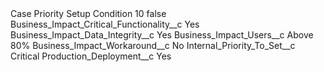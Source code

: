 <?xml version="1.0" encoding="UTF-8"?>
<CustomMetadata xmlns="http://soap.sforce.com/2006/04/metadata" xmlns:xsi="http://www.w3.org/2001/XMLSchema-instance" xmlns:xsd="http://www.w3.org/2001/XMLSchema">
    <label>Case Priority Setup Condition 10</label>
    <protected>false</protected>
    <values>
        <field>Business_Impact_Critical_Functionality__c</field>
        <value xsi:type="xsd:string">Yes</value>
    </values>
    <values>
        <field>Business_Impact_Data_Integrity__c</field>
        <value xsi:type="xsd:string">Yes</value>
    </values>
    <values>
        <field>Business_Impact_Users__c</field>
        <value xsi:type="xsd:string">Above 80%</value>
    </values>
    <values>
        <field>Business_Impact_Workaround__c</field>
        <value xsi:type="xsd:string">No</value>
    </values>
    <values>
        <field>Internal_Priority_To_Set__c</field>
        <value xsi:type="xsd:string">Critical</value>
    </values>
    <values>
        <field>Production_Deployment__c</field>
        <value xsi:type="xsd:string">Yes</value>
    </values>
</CustomMetadata>
